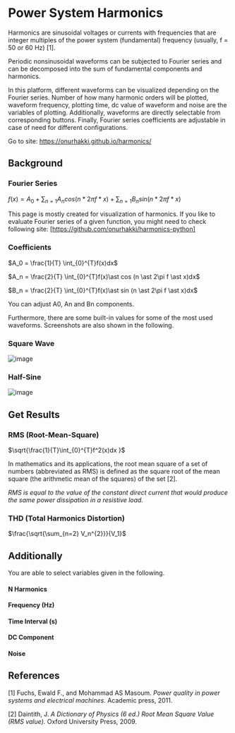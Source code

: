 # Power System Harmonics

Harmonics are sinusoidal voltages or currents with frequencies that are integer multiples of the power system (fundamental) frequency (usually, f = 50 or 60 Hz) [1]. 

Periodic nonsinusoidal waveforms can be subjected to Fourier series and can be decomposed into the sum of fundamental components and harmonics.

In this platform, different waveforms can be visualized depending on the Fourier series. Number of how many harmonic orders will be plotted, waveform frequency, plotting time, dc value of waveform and noise are the variables of plotting. Additionally, waveforms are directly selectable from corresponding buttons. Finally, Fourier series coefficients are adjustable in case of need for different configurations.

Go to site:
https://onurhakki.github.io/harmonics/

## Background
### Fourier Series
$f(x) = A_0 + \sum_{n=1} A_n cos(n \ast 2\pi f \ast x)+ \sum_{n=1} B_n sin(n \ast 2\pi f \ast x)$


This page is mostly created for visualization of harmonics. If you like to evaluate Fourier series of a given function, you might need to check following site: [https://github.com/onurhakki/harmonics-python]

### Coefficients

$A_0 = \frac{1}{T} \int_{0}^{T}f(x)dx$

$A_n = \frac{2}{T} \int_{0}^{T}f(x)\ast cos (n \ast 2\pi f \ast x)dx$

$B_n = \frac{2}{T} \int_{0}^{T}f(x)\ast sin (n \ast 2\pi f \ast x)dx$

You can adjust A0, An and Bn components.

Furthermore, there are some built-in values for some of the most used waveforms. Screenshots are also shown in the following.

### Square Wave
![image](https://user-images.githubusercontent.com/53830179/198528094-95d16c2f-4892-4f87-976c-77bf5b9de55d.png)

### Half-Sine 
![image](https://user-images.githubusercontent.com/53830179/198528843-4cf33741-851e-4a2d-b0df-5467ba56acf3.png)

## Get Results
### RMS (Root-Mean-Square)
$\sqrt{\frac{1}{T}\int_{0}^{T}f^2(x)dx }$

In mathematics and its applications, the root mean square of a set of numbers (abbreviated as RMS) is defined as the square root of the mean square (the arithmetic mean of the squares) of the set [2].

*RMS is equal to the value of the constant direct current that would produce the same power dissipation in a resistive load.*

### THD (Total Harmonics Distortion)
$\frac{\sqrt{\sum_{n=2} V_n^{2}}}{V_1}$

## Additionally
You are able to select variables given in the following.
#### N Harmonics
#### Frequency (Hz)
#### Time Interval (s)
#### DC Component
#### Noise


## References

[1] Fuchs, Ewald F., and Mohammad AS Masoum. *Power quality in power systems and electrical machines.* Academic press, 2011.

[2] Daintith, J. *A Dictionary of Physics (6 ed.) Root Mean Square Value (RMS value).* Oxford University Press, 2009.


